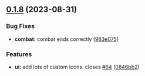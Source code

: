 ## [0.1.8](https://github.com/After-The-End-Of-All-Things/game/compare/v0.1.7...v0.1.8) (2023-08-31)


### Bug Fixes

* **combat:** combat ends correctly ([983e075](https://github.com/After-The-End-Of-All-Things/game/commit/983e0759a9eff46278ba1523dc75e44f6fb5a282))


### Features

* **ui:** add lots of custom icons. closes [#64](https://github.com/After-The-End-Of-All-Things/game/issues/64) ([0846bb2](https://github.com/After-The-End-Of-All-Things/game/commit/0846bb2102a8be16ec9604c0847b4837bec54591))



